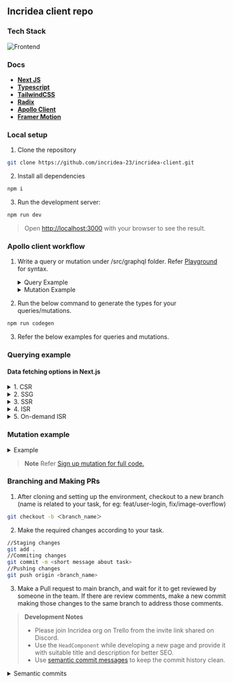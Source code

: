 ## Incridea client repo

### Tech Stack

![Frontend](https://user-images.githubusercontent.com/83623339/217042007-561c14a6-b918-4a03-bd83-96858eee2db8.png)

### Docs

- [**Next JS**](https://nextjs.org/docs/getting-started)
- [**Typescript**](https://www.typescriptlang.org/docs/)
- [**TailwindCSS**](https://tailwindcss.com/docs/installation)
- [**Radix**](https://www.radix-ui.com/docs/primitives/overview/getting-started)
- [**Apollo Client**](https://www.apollographql.com/docs/react/)
- [**Framer Motion**](https://www.framer.com/motion/)

### Local setup

1. Clone the repository

```bash
git clone https://github.com/incridea-23/incridea-client.git
```

2. Install all dependencies

```bash
npm i
```

3. Run the development server:

```bash
npm run dev
```

> Open [http://localhost:3000](http://localhost:3000) with your browser to see the result.

### Apollo client workflow
1. Write a query or mutation under /src/graphql folder. Refer [Playground](https://incridea.onrender.com/graphql) for syntax.
    <details>
      <summary>Query Example</summary>

      ```graphql
      query GetAllUsers {
      users {
        id
        name
        email
      }
      }
      ```

    </details>

    <details>
      <summary>Mutation Example</summary>

      ```graphql
      mutation SignUp($email: String!, $name: String!, $password: String!) {
      signUp(data: { email: $email, name: $name, password: $password }) {
        __typename
        ... on Error {
          message
        }
        ... on MutationSignUpSuccess {
          __typename
        }
      }
    }
      ```

    </details>

2. Run the below command to generate the types for your queries/mutations.
```bash
npm run codegen
```
3. Refer the below examples for queries and mutations.

### Querying example
#### Data fetching options in Next.js

<details>
      <summary>1. CSR</summary>

```typescript
import { useQuery } from '@apollo/client';
import { NextPage } from 'next';
import { GetAllUsersDocument } from '../generated/generated';

const CSR: NextPage = () => {
  const { data, loading, error } = useQuery(GetAllUsersDocument);
  const users = data?.users;

  return (
    <div>
        {loading && <div>Loading...</div>}
        {error && <div>Error: {error.message}</div>}
      {users?.map((user) => (
        <div key={user.id}>{user.name}</div>
      ))}
    </div>
  );
};

export default CSR;
```
</details>

<details>
      <summary>2. SSG</summary>

```typescript
import { NextPage } from 'next';
import { GetAllUsersDocument } from '../generated/generated';
import { initializeApollo } from '../lib/apollo';

const SSG: NextPage<{
  users: {
    id: string;
    name: string;
  }[];
}> = ({ users }) => {
  return (
    <div>
      {users.map((user) => (
        <div key={user.id}>{user.name}</div>
      ))}
    </div>
  );
};

export const getStaticProps = async () => {
  const apolloClient = initializeApollo();
  const res = await apolloClient.query({
    query: GetAllUsersDocument,
  });
  return {
    props: {
      users: res.data.users,
    },
  };
};

export default SSG;
```
</details>
  
<details>
      <summary>3. SSR</summary>
  
Replace `getStaticProps` to `getServerSideProps`.
</details>
  
<details>
      <summary>4. ISR</summary>

Add an invalidate option to SSG.
</details>
  
 <details>
      <summary>5. On-demand ISR</summary>

[Read about it here.](https://nextjs.org/docs/basic-features/data-fetching/incremental-static-regeneration#on-demand-revalidation)
</details>
  
### Mutation example
<details>
  <summary>Example</summary>
  
  ```typescript
import { SignUpDocument } from '@/src/generated/generated';
import { useMutation } from '@apollo/client';  

signUpMutation({
      variables: {
        name: userInfo.name,
        email: userInfo.email,
        password: userInfo.password,
      },
    })
      .then((res) => {
        if (res.data?.signUp.__typename === 'MutationSignUpSuccess') {
          router.push('/auth/verify-email');
        }
      })
      .catch((err) => {
        return err;
      });
```
</details>
  
> **Note**
> Refer [Sign up mutation for full code.](https://github.com/incridea-23/incridea-client/blob/main/src/pages/auth/signup.tsx) 

### Branching and Making PRs

1. After cloning and setting up the environment, checkout to a new branch (name is related to your task, for eg: feat/user-login, fix/image-overflow)

```bash
git checkout -b ＜branch_name＞
```

2. Make the required changes according to your task.

```bash
//Staging changes
git add .
//Commiting changes
git commit -m <short message about task>
//Pushing changes
git push origin <branch_name>
```

3. Make a Pull request to main branch, and wait for it to get reviewed by someone in the team. If there are review comments, make a new commit making those changes to the same branch to address those comments.
  
> **Development Notes**
> - Please join Incridea org on Trello from the invite link shared on Discord.
> - Use the `HeadComponent` while developing a new page and provide it with suitable title and description for better SEO.
> - Use [semantic commit messages](https://gist.github.com/joshbuchea/6f47e86d2510bce28f8e7f42ae84c716) to keep the commit history clean.
<details>
<summary>Semantic commits</summary>
  
```
<type>[optional scope]: <description>

[optional body]

[optional footer(s)]
```
  
- feat – a new feature is introduced with the changes
- fix – a bug fix has occurred
- chore – changes that do not relate to a fix or feature and don't modify src or test files (for example updating dependencies)
- refactor – refactored code that neither fixes a bug nor adds a feature
- docs – updates to documentation such as a the README or other markdown files
- style – changes that do not affect the meaning of the code, likely related to code formatting such as white-space, missing semi-colons, and so on.
- test – including new or correcting previous tests
- perf – performance improvements
- ci – continuous integration related
- build – changes that affect the build system or external dependencies
- revert – reverts a previous commit
</details>